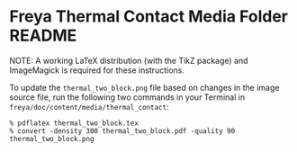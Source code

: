 # Freya Thermal Contact Media Folder README

NOTE: A working LaTeX distribution (with the TikZ package) and ImageMagick is
required for these instructions.

To update the `thermal_two_block.png` file based on changes in the image source
file, run the following two commands in your Terminal in
`freya/doc/content/media/thermal_contact`:

```
% pdflatex thermal_two_block.tex
% convert -density 300 thermal_two_block.pdf -quality 90 thermal_two_block.png
```
